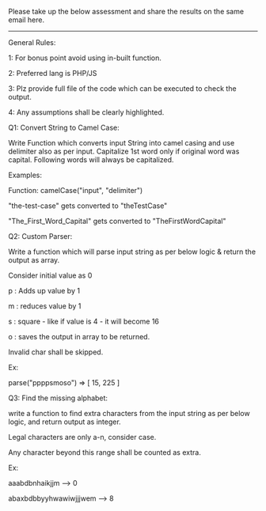 Please take up the below assessment and share the results on the same email here.

 

----------------------------------------------------------------------

General Rules:

1: For bonus point avoid using in-built function.

2: Preferred lang is PHP/JS

3: Plz provide full file of the code which can be executed to check the output.

4: Any assumptions shall be clearly highlighted.

 

 

Q1: Convert String to Camel Case:

 

Write Function which converts input String into camel casing and use delimiter also as per input. Capitalize 1st word only if original word was capital. Following words will always be capitalized.

 

Examples:

 

Function: camelCase("input", "delimiter")

 

"the-test-case" gets converted to "theTestCase"

"The_First_Word_Capital" gets converted to "TheFirstWordCapital"

 

Q2: Custom Parser:

 

Write a function which will parse input string as per below logic & return the output as array.

 

Consider initial value as 0

 

p : Adds up value by 1

m : reduces value by 1

s : square - like if value is 4 - it will become 16

o : saves the output in array to be returned.

 

Invalid char shall be skipped.

 

Ex:

parse("ppppsmoso") => [ 15, 225 ]

 

 

Q3: Find the missing alphabet:

 

write a function to find extra characters from the input string as per below logic, and return output as integer.

 

Legal characters are only a-n, consider case.

Any character beyond this range shall be counted as extra.

 

Ex:

aaabdbnhaikjjm --> 0

abaxbdbbyyhwawiwjjjwem --> 8

 
